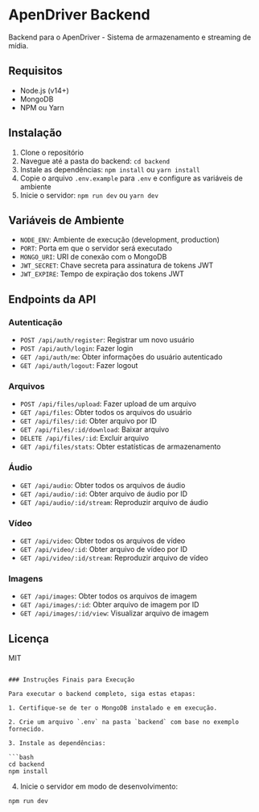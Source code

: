 # ApenDriver Backend

Backend para o ApenDriver - Sistema de armazenamento e streaming de mídia.

## Requisitos

- Node.js (v14+)
- MongoDB
- NPM ou Yarn

## Instalação

1. Clone o repositório
2. Navegue até a pasta do backend: `cd backend`
3. Instale as dependências: `npm install` ou `yarn install`
4. Copie o arquivo `.env.example` para `.env` e configure as variáveis de ambiente
5. Inicie o servidor: `npm run dev` ou `yarn dev`

## Variáveis de Ambiente

- `NODE_ENV`: Ambiente de execução (development, production)
- `PORT`: Porta em que o servidor será executado
- `MONGO_URI`: URI de conexão com o MongoDB
- `JWT_SECRET`: Chave secreta para assinatura de tokens JWT
- `JWT_EXPIRE`: Tempo de expiração dos tokens JWT

## Endpoints da API

### Autenticação

- `POST /api/auth/register`: Registrar um novo usuário
- `POST /api/auth/login`: Fazer login
- `GET /api/auth/me`: Obter informações do usuário autenticado
- `GET /api/auth/logout`: Fazer logout

### Arquivos

- `POST /api/files/upload`: Fazer upload de um arquivo
- `GET /api/files`: Obter todos os arquivos do usuário
- `GET /api/files/:id`: Obter arquivo por ID
- `GET /api/files/:id/download`: Baixar arquivo
- `DELETE /api/files/:id`: Excluir arquivo
- `GET /api/files/stats`: Obter estatísticas de armazenamento

### Áudio

- `GET /api/audio`: Obter todos os arquivos de áudio
- `GET /api/audio/:id`: Obter arquivo de áudio por ID
- `GET /api/audio/:id/stream`: Reproduzir arquivo de áudio

### Vídeo

- `GET /api/video`: Obter todos os arquivos de vídeo
- `GET /api/video/:id`: Obter arquivo de vídeo por ID
- `GET /api/video/:id/stream`: Reproduzir arquivo de vídeo

### Imagens

- `GET /api/images`: Obter todos os arquivos de imagem
- `GET /api/images/:id`: Obter arquivo de imagem por ID
- `GET /api/images/:id/view`: Visualizar arquivo de imagem

## Licença

MIT
```

### Instruções Finais para Execução

Para executar o backend completo, siga estas etapas:

1. Certifique-se de ter o MongoDB instalado e em execução.

2. Crie um arquivo `.env` na pasta `backend` com base no exemplo fornecido.

3. Instale as dependências:

```bash
cd backend
npm install
```

4. Inicie o servidor em modo de desenvolvimento:

```bash
npm run dev
